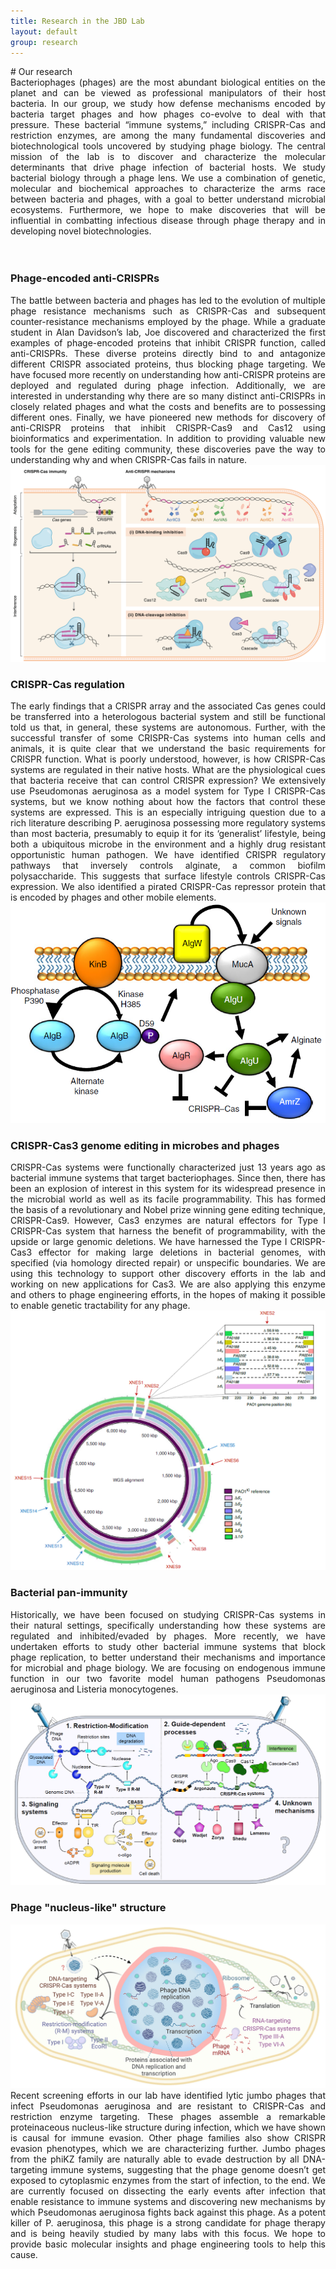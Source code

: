 ```yaml
---
title: Research in the JBD Lab
layout: default
group: research
---
```


<div class="row">
# Our research
<div align="justify">
Bacteriophages (phages) are the most abundant biological entities on the planet and can be viewed as professional manipulators of their host bacteria. In our group, we study how defense mechanisms encoded by bacteria target phages and how phages co-evolve to deal with that pressure. These bacterial “immune systems,” including CRISPR-Cas and restriction enzymes, are among the many fundamental discoveries and biotechnological tools uncovered by studying phage biology. The central mission of the lab is to discover and characterize the molecular determinants that drive phage infection of bacterial hosts. We study bacterial biology through a phage lens. We use a combination of genetic, molecular and biochemical approaches to characterize the arms race between bacteria and phages, with a goal to better understand microbial ecosystems. Furthermore, we hope to make discoveries that will be influential in combatting infectious disease through phage therapy and in developing novel biotechnologies.
</div>
<br>
<br>
</div>

### Phage-encoded anti-CRISPRs
<div class="row">
<div class="col-md-6 order-md-1">
<div align="justify">
The battle between bacteria and phages has led to the evolution of multiple phage resistance mechanisms such as CRISPR-Cas and subsequent counter-resistance mechanisms employed by the phage. While a graduate student in Alan Davidson’s lab, Joe discovered and characterized the first examples of phage-encoded proteins that inhibit CRISPR function, called anti-CRISPRs. These diverse proteins directly bind to and antagonize different CRISPR associated proteins, thus blocking phage targeting. We have focused more recently on understanding how anti-CRISPR proteins are deployed and regulated during phage infection. Additionally, we are interested in understanding why there are so many distinct anti-CRISPRs in closely related phages and what the costs and benefits are to possessing different ones. Finally, we have pioneered new methods for discovery of anti-CRISPR proteins that inhibit CRISPR-Cas9 and Cas12 using bioinformatics and experimentation. In addition to providing valuable new tools for the gene editing community, these discoveries pave the way to understanding why and when CRISPR-Cas fails in nature.
</div>
</div>
<div class="col-md-6 order-md-2 align-self-center">
<img class="img-fluid" src="/static/img/pub/marino_2020.png">
<!-- <a href="http://www.ucsf.edu"><img class="inline-block navb-icon" src="/static/img/ucsf_logo_white.svg" alt="University of California, San Francisco (UCSF) logo"></a> -->
</div>
</div>

### CRISPR-Cas regulation
<div class="row">
<div class="col-md-9 order-md-2 ">
<div align="justify">
The early findings that a CRISPR array and the associated Cas genes could be transferred into a heterologous bacterial system and still be functional told us that, in general, these systems are autonomous. Further, with the successful transfer of some CRISPR-Cas systems into human cells and animals, it is quite clear that we understand the basic requirements for CRISPR function. What is poorly understood, however, is how CRISPR-Cas systems are regulated in their native hosts. What are the physiological cues that bacteria receive that can control CRISPR expression? We extensively use Pseudomonas aeruginosa as a model system for Type I CRISPR-Cas systems, but we know nothing about how the factors that control these systems are expressed. This is an especially intriguing question due to a rich literature describing P. aeruginosa possessing more regulatory systems than most bacteria, presumably to equip it for its ‘generalist’ lifestyle, being both a ubiquitous microbe in the environment and a highly drug resistant opportunistic human pathogen. We have identified CRISPR regulatory pathways that inversely controls alginate, a common biofilm polysaccharide. This suggests that surface lifestyle controls CRISPR-Cas expression. We also identified a pirated CRISPR-Cas repressor protein that is encoded by phages and other mobile elements.
</div>
</div>
<div class="col-md-3 order-md-1 align-self-center">
<img class="img-fluid" src="/static/img/pub/borges_2020.png">
</div>
</div>

### CRISPR-Cas3 genome editing in microbes and phages
<div class="row">
<div class="col-md-7 order-md-1">
<div align="justify">
CRISPR-Cas systems were functionally characterized just 13 years ago as bacterial immune systems that target bacteriophages. Since then, there has been an explosion of interest in this system for its widespread presence in the microbial world as well as its facile programmability. This has formed the basis of a revolutionary and Nobel prize winning gene editing technique, CRISPR-Cas9. However, Cas3 enzymes are natural effectors for Type I CRISPR-Cas system that harness the benefit of programmability, with the upside or large genomic deletions. We have harnessed the Type I CRISPR-Cas3 effector for making large deletions in bacterial genomes, with specified (via homology directed repair) or unspecific boundaries. We are using this technology to support other discovery efforts in the lab and working on new applications for Cas3. We are also applying this enzyme and others to phage engineering efforts, in the hopes of making it possible to enable genetic tractability for any phage.
</div>
</div>
<div class="col-md-5 order-md-2 align-self-center">
<img class="img-fluid" src="/static/img/pub/csorgo_2020.png">
</div>
</div>

### Bacterial pan-immunity
<div class="row">
<div class="col-md-6 order-md-2">
<div align="justify">
Historically, we have been focused on studying CRISPR-Cas systems in their natural settings, specifically understanding how these systems are regulated and inhibited/evaded by phages. More recently, we have undertaken efforts to study other bacterial immune systems that block phage replication, to better understand their mechanisms and importance for microbial and phage biology. We are focusing on endogenous immune function in our two favorite model human pathogens Pseudomonas aeruginosa and Listeria monocytogenes.
</div>
</div>
<div class="col-md-6 order-md-1 align-self-center ">
<img class="img-fluid" src="/static/img/pub/huiting_2021.png">
</div>
</div>

### Phage "nucleus-like" structure
<div class="row">
<div class="col-md-6 order-md-2 align-self-center">
<img class="img-fluid" src="/static/img/pub/guan_2020.png">
</div>
<div class="col-md-6 order-md-1">
<div align="justify">
Recent screening efforts in our lab have identified lytic jumbo phages that infect Pseudomonas aeruginosa and are resistant to CRISPR-Cas and restriction enzyme targeting. These phages assemble a remarkable proteinaceous nucleus-like structure during infection, which we have shown is causal for immune evasion. Other phage families also show CRISPR evasion phenotypes, which we are characterizing further. Jumbo phages from the phiKZ family are naturally able to evade destruction by all DNA-targeting immune systems, suggesting that the phage genome doesn’t get exposed to cytoplasmic enzymes from the start of infection, to the end. We are currently focused on dissecting the early events after infection that enable resistance to immune systems and discovering new mechanisms by which Pseudomonas aeruginosa fights back against this phage. As a potent killer of P. aeruginosa, this phage is a strong candidate for phage therapy and is being heavily studied by many labs with this focus. We hope to provide basic molecular insights and phage engineering tools to help this cause.
</div>
</div>
